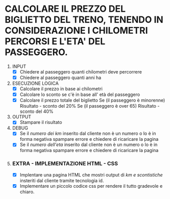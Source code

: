 # CALCOLARE IL PREZZO DEL BIGLIETTO DEL TRENO, TENENDO IN CONSIDERAZIONE I CHILOMETRI PERCORSI E L'ETA' DEL PASSEGGERO.

1. INPUT
    - [x] Chiedere al passeggero quanti chilometri deve percorrere
    - [x] Chiedere al passeggero quanti anni ha 

2. ESECUZIONE LOGICA
    - [x] Calcolare il prezzo in base ai chilometri
    - [x] Calcolare lo sconto se c'è in base all' età del passeggero
    - [x] Calcolare il prezzo totale del biglietto
    Se (il passeggero è minorenne)
        Risultato - sconto del 20%
    Se (il passeggero è over 65)
        Risultato - sconto del 40%    

3. OUTPUT
    - [x] Stampare il risultato

4. DEBUG
    - [x] Se il *numero dei km* inserito dal cliente non è un numero o lo è in forma negativa spampare errore e chiedere di ricaricare la pagina
    - [x] Se il *numero dell'eta* inserito dal cliente non è un numero o lo è in forma negativa spampare errore e chiedere di ricaricare la pagina

5. ### EXTRA - IMPLEMENTAZIONE HTML - CSS
    -[X] Implentare una pagina HTML che mostri output di *km e scontistiche* insteriti dal cliente tramite tecnologia id.
    -[x] Implementare un piccolo codice css per rendere il tutto gradevole e chiaro.